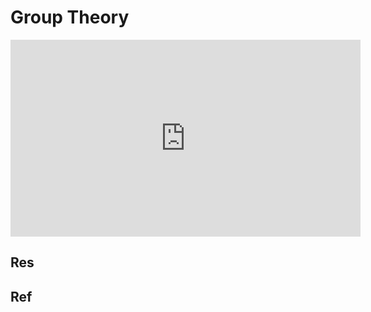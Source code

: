# Group Theory

<iframe width="560" height="315" src="https://www.youtube.com/embed/mH0oCDa74tE" title="YouTube video player" frameborder="0" allow="accelerometer; autoplay; clipboard-write; encrypted-media; gyroscope; picture-in-picture" allowfullscreen></iframe>



## Res



## Ref



[群论简介]: https://oi-wiki.org/math/group-theory/#商群
[商群]: https://math.fandom.com/zh/wiki/商群?variant=zh
[群的引入，子群与商群 - 汝成的文章 - 知乎]: https://zhuanlan.zhihu.com/p/34104381
